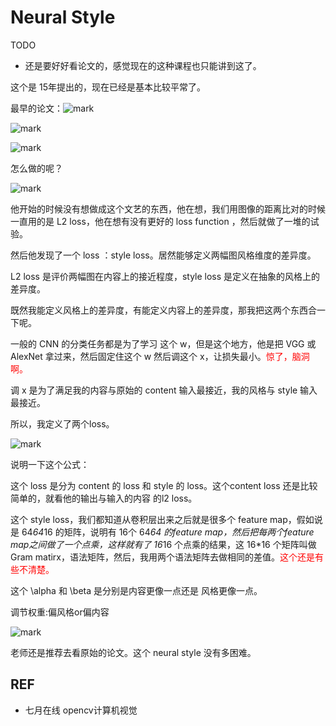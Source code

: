 
# Neural Style


TODO

- 还是要好好看论文的，感觉现在的这种课程也只能讲到这了。


这个是 15年提出的，现在已经是基本比较平常了。

最早的论文：![mark](http://pacdb2bfr.bkt.clouddn.com/blog/image/180812/gFGH1aH3Lk.png?imageslim)


![mark](http://pacdb2bfr.bkt.clouddn.com/blog/image/180812/ac3fbed46f.png?imageslim)


![mark](http://pacdb2bfr.bkt.clouddn.com/blog/image/180812/jAA4IJl5cj.png?imageslim)

怎么做的呢？

![mark](http://pacdb2bfr.bkt.clouddn.com/blog/image/180812/6gGd8GEljb.png?imageslim)

他开始的时候没有想做成这个文艺的东西，他在想，我们用图像的距离比对的时候一直用的是 L2 loss，他在想有没有更好的 loss function ，然后就做了一堆的试验。

然后他发现了一个 loss ：style loss。居然能够定义两幅图风格维度的差异度。

L2 loss 是评价两幅图在内容上的接近程度，style loss 是定义在抽象的风格上的差异度。

既然我能定义风格上的差异度，有能定义内容上的差异度，那我把这两个东西合一下呢。

一般的 CNN 的分类任务都是为了学习 这个 w，但是这个地方，他是把 VGG 或 AlexNet 拿过来，然后固定住这个 w 然后调这个 x，让损失最小。<span style="color:red;">惊了，脑洞啊。</span>

调 x 是为了满足我的内容与原始的 content 输入最接近，我的风格与 style 输入最接近。

所以，我定义了两个loss。

![mark](http://pacdb2bfr.bkt.clouddn.com/blog/image/180812/K9F3D7lH2a.png?imageslim)

说明一下这个公式：

这个 loss 是分为 content 的 loss 和 style 的 loss。这个content loss 还是比较简单的，就看他的输出与输入的内容 的l2 loss。

这个 style loss，我们都知道从卷积层出来之后就是很多个 feature map，假如说是 64*64*16 的矩阵，说明有 16个 64*64  的feature map，然后把每两个feature map之间做了一个点乘，这样就有了 16*16 个点乘的结果，这 16*16 个矩阵叫做 Gram matirx，语法矩阵，然后，我用两个语法矩阵去做相同的差值。<span style="color:red;">这个还是有些不清楚。</span>

这个 \alpha 和 \beta 是分别是内容更像一点还是 风格更像一点。

调节权重:偏风格or偏内容

![mark](http://pacdb2bfr.bkt.clouddn.com/blog/image/180812/F575IDhKBh.png?imageslim)


老师还是推荐去看原始的论文。这个 neural style 没有多困难。






## REF

- 七月在线 opencv计算机视觉

